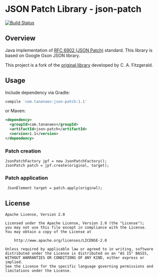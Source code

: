 # JSON Patch Library - json-patch

[![Build Status](https://travis-ci.org/tananaev/json-patch.svg?branch=master)](https://travis-ci.org/tananaev/json-patch)

## Overview

Java implementation of [RFC 6902 (JSON Patch)](http://tools.ietf.org/html/rfc6902) standard. This library is based on Google Gson JSON library.

This project is a fork of the [original library](https://github.com/riotopsys/json-patch) developed by C. A. Fitzgerald.

## Usage

Include dependency via Gradle:
```groovy
compile 'com.tananaev:json-patch:1.1'
```
or Maven:
```xml
<dependency>
  <groupId>com.tananaev</groupId>
  <artifactId>json-patch</artifactId>
  <version>1.1</version>
</dependency>
```

### Patch creation
```
JsonPatchFactory jpf = new JsonPatchFactory();
JsonPatch patch = jpf.create(original, target);
```

### Patch application
```
 JsonElement target = patch.apply(original);
```

## License

    Apache License, Version 2.0

    Licensed under the Apache License, Version 2.0 (the "License");
    you may not use this file except in compliance with the License.
    You may obtain a copy of the License at

        http://www.apache.org/licenses/LICENSE-2.0

    Unless required by applicable law or agreed to in writing, software
    distributed under the License is distributed on an "AS IS" BASIS,
    WITHOUT WARRANTIES OR CONDITIONS OF ANY KIND, either express or implied.
    See the License for the specific language governing permissions and
    limitations under the License.
